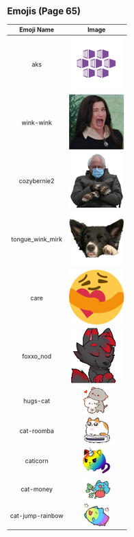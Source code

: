 
## Emojis (Page 65)
|Emoji Name|Image|
| :-: | :-: |
|aks| ![aks](/output/aks.png)|
|wink-wink| ![wink-wink](/output/wink-wink.png)|
|cozybernie2| ![cozybernie2](/output/cozybernie2.png)|
|tongue_wink_mirk| ![tongue_wink_mirk](/output/tongue_wink_mirk.png)|
|care| ![care](/output/care.png)|
|foxxo_nod| ![foxxo_nod](/output/foxxo_nod.gif)|
|hugs-cat| ![hugs-cat](/output/hugs-cat.gif)|
|cat-roomba| ![cat-roomba](/output/cat-roomba.gif)|
|caticorn| ![caticorn](/output/caticorn.png)|
|cat-money| ![cat-money](/output/cat-money.gif)|
|cat-jump-rainbow| ![cat-jump-rainbow](/output/cat-jump-rainbow.gif)|